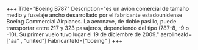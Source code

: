 +++
Title="Boeing B787"
Description="es un avión comercial de tamaño medio y fuselaje ancho desarrollado por el fabricante estadounidense Boeing Commercial Airplanes. La aeronave, de doble pasillo, puede transportar entre 217 y 323 pasajeros, dependiendo del tipo (787-8, -9 o -10). Su primer vuelo tuvo lugar el 19 de diciembre de 2009."
aerolineaId= ["aa" , "united"]
FabricanteId=["boeing" ] 
+++


